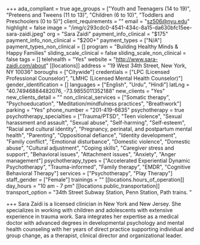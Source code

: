 +++
ada_compliant = true
age_groups = ["Youth and Teenagers (14 to 19)", "Preteens and Tweens (11 to 13)", "Children (6 to 10)", "Toddlers and Preschoolers (0 to 5)"]
client_requirements = ""
email = "sz506@nyu.edu"
highlight = false
image = "/img/c293cdc0-4541-434c-8a15-da630bfc15ee-sara-zaidi.jpeg"
org = "Sara Zaidi"
payment_info_clinical = "$175"
payment_info_non_clinical = "$200+"
payment_types = ["N/A"]
payment_types_non_clinical = []
program = "Building Healthy Minds & Happy Families"
sliding_scale_clinical = false
sliding_scale_non_clinical = false
tags = []
telehealth = "Yes"
website = "http://www.sara-zaidi.com/about"
[[locations]]
address = "19 West 34th Street, New York, NY 10036"
boroughs = ["Citywide"]
credentials = ["LPC (Licensed Professional Counselor)", "LMHC (Licensed Mental Health Counselor)"]
gender_identification = []
languages = ["English", "Urdu", "Hindi"]
latLng = "40.74946884482076, -73.9855011352188"
new_clients = "Yes"
new_clients_detail = ""
non_clinical_services = ["Somatic therapy", "Psychoeducation", "Meditation/mindfulness practices", "Breathwork"]
parking = "Yes"
phone_number = "201-419-6835"
psychotherapy = true
psychotherapy_specialties = ["Trauma/PTSD", "Teen violence", "Sexual harassment and assault", "Sexual abuse", "Self-harming", "Self-esteem", "Racial and cultural identity", "Pregnancy, perinatal, and postpartum mental health", "Parenting", "Oppositional defiance", "Identity development", "Family conflict", "Emotional disturbance", "Domestic violence", "Domestic abuse", "Cultural adjustment", "Coping skills", "Caregiver stress and support", "Behavioral issues", "Attachment issues", "Anxiety", "Anger management"]
psychotherapy_types = ["Accelerated Experiential Dynamic Psychotherapy", "Trauma-informed", "Family therapy", "EMDR", "Cognitive Behavioral Therapy"]
services = ["Psychotherapy", "Play Therapy"]
staff_gender = ["Female"]
trainings = ""
[[locations.hours_of_operation]]
day_hours = "10 am - 7 pm"
[[locations.public_transportation]]
transport_option = "34th Street Subway Station, Penn Station, Path trains. "

+++
Sara Zaidi is a licensed clinician in New York and New Jersey. She specializes in working with children and adolescents with extensive experience in trauma work. Sara integrates her expertise as a medical doctor with advanced degrees in developmental psychology and mental health counseling with her years of direct practice supporting individual and group change, as a therapist, clinical director and organizational leader.